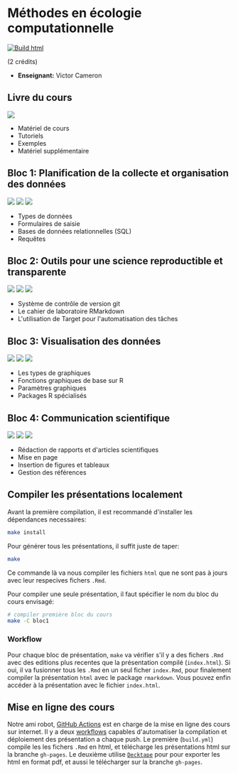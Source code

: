 # Méthodes en écologie computationnelle

[![Build html](https://github.com/EcoNumUdS/BIO500/workflows/Build%20html/badge.svg)](https://github.com/EcoNumUdS/BIO500/actions)

(2 crédits)

- **Enseignant:** Victor Cameron

## Livre du cours

[![](https://img.shields.io/badge/HTML-Livre-orange)](https://econumuds.github.io/BIO500/)

- Matériel de cours
- Tutoriels
- Exemples
- Matériel supplémentaire

## Bloc 1: Planification de la collecte et organisation des données

[![](https://img.shields.io/badge/HTML-Livre-orange)](https://econumuds.github.io/BIO500/donnees.html) [![](https://img.shields.io/badge/HTML-Pr%C3%A9sentation-blue)](https://econumuds.github.io/BIO500/bloc1/) [![](https://img.shields.io/badge/PDF-Pr%C3%A9sentation-yellow)](https://econumuds.github.io/BIO500/bloc1/bloc1.pdf)

- Types de données
- Formulaires de saisie
- Bases de données relationnelles (SQL)
- Requêtes

## Bloc 2: Outils pour une science reproductible et transparente

[![](https://img.shields.io/badge/HTML-Livre-orange)](https://econumuds.github.io/BIO500/reproductibilite.html) [![](https://img.shields.io/badge/HTML-Pr%C3%A9sentation-blue)](https://econumuds.github.io/BIO500/bloc2/) [![](https://img.shields.io/badge/PDF-Pr%C3%A9sentation-yellow)](https://econumuds.github.io/BIO500/bloc2/bloc2.pdf)

- Système de contrôle de version git
- Le cahier de laboratoire RMarkdown
- L'utilisation de Target pour l'automatisation des tâches

## Bloc 3: Visualisation des données

[![](https://img.shields.io/badge/HTML-Livre-orange)](https://econumuds.github.io/BIO500/visualiser.html) [![](https://img.shields.io/badge/HTML-Pr%C3%A9sentation-blue)](https://econumuds.github.io/BIO500/bloc3/) [![](https://img.shields.io/badge/PDF-Pr%C3%A9sentation-yellow)](https://econumuds.github.io/BIO500/bloc3/bloc3.pdf)

- Les types de graphiques
- Fonctions graphiques de base sur R
- Paramètres graphiques
- Packages R spécialisés

## Bloc 4: Communication scientifique

[![](https://img.shields.io/badge/HTML-Livre-orange)](https://econumuds.github.io/BIO500/communiquer.html) [![](https://img.shields.io/badge/HTML-Pr%C3%A9sentation-blue)](https://econumuds.github.io/BIO500/bloc4/) [![](https://img.shields.io/badge/PDF-Pr%C3%A9sentation-yellow)](https://econumuds.github.io/BIO500/bloc4/bloc4.pdf)

- Rédaction de rapports et d'articles scientifiques
- Mise en page
- Insertion de figures et tableaux
- Gestion des références

## Compiler les présentations localement

Avant la première compilation, il est recommandé d'installer les dépendances necessaires:

```bash
make install
```

Pour générer tous les présentations, il suffit juste de taper:

```bash
make
```

Ce commande là va nous compiler les fichiers `html` que ne sont pas à jours avec leur respecives fichers `.Rmd`.

Pour compiler une seule présentation, il faut spécifier le nom du bloc du cours envisagé:

```bash
# compiler première bloc du cours
make -C bloc1
```

### Workflow

Pour chaque bloc de présentation, `make` va vérifier s'il y a des fichers `.Rmd`
avec des editions plus recentes que la présentation compilé (`index.html`).
Si oui, il va fusionner tous les `.Rmd` en un seul ficher `index.Rmd`, pour finalement compiler la présentation
`html` avec le package `rmarkdown`. Vous pouvez enfin accéder à la présentation
avec le fichier `index.html`.


## Mise en ligne des cours

Notre ami robot, [GitHub Actions](https://github.com/features/actions) est en charge de la mise en ligne des cours sur internet. Il y a deux [workflows](https://github.com/EcoNumUdS/BIO500/tree/master/.github/workflows) capables d'automatiser la compilation et déploiement des présentation a chaque push. Le première (`build.yml`) compile les les fichers `.Rmd` en html, et télécharge les présentations html sur la branche `gh-pages`. Le deuxième utilise [`Decktape`](https://github.com/astefanutti/decktape) pour pour exporter les html en format pdf, et aussi le télécharger sur la branche `gh-pages`.
